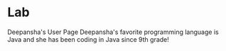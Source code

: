 # Lab
Deepansha's User Page
Deepansha's favorite programming language is Java and she has been coding in Java since 9th grade!
